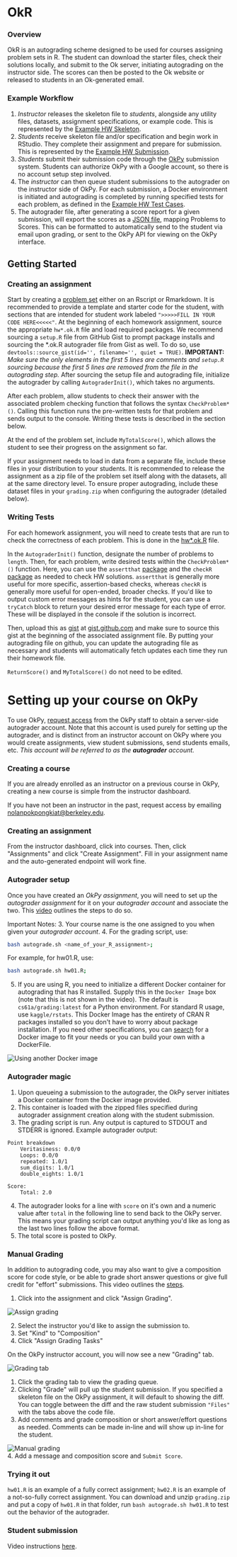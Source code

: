 # OkR

### Overview 

OkR is an autograding scheme designed to be used for courses assigning problem sets in R. The student can download the starter files, check their solutions locally, and submit to the Ok server, initiating autograding on the instructor side. The scores can then be posted to the Ok website or released to students in an Ok-generated email.

### Example Workflow

1. *Instructor* releases the skeleton file to *students*, alongside any utility files, datasets, assignment specifications, or example code. This is represented by the [Example HW Skeleton](https://github.com/jadebc-berkeley/okR/blob/master/hw01_starter.R).
2. *Students* receive skeleton file and/or specification and begin work in RStudio. They complete their assignment and prepare for submission. This is represented by the [Example HW Submission](https://github.com/jadebc-berkeley/okR/blob/master/hw01.R).
3. *Students* submit their submission code through the [OkPy](https://okpy.org) submission system. Students can authorize OkPy with a Google account, so there is no account setup step involved. 
4. The *instructor* can then queue student submissions to the autograder on the instructor side of OkPy. For each submission, a Docker environment is initiated and autograding is completed by running specified tests for each problem, as defined in the [Example HW Test Cases](https://github.com/jadebc-berkeley/okR/blob/master/hw01.ok.R).
5. The autograder file, after generating a score report for a given submission, will export the scores as a [JSON file](https://github.com/jadebc-berkeley/okR/blob/master/hw01_score.JSON), mapping Problems to Scores. This can be formatted to automatically send to the student via email upon grading, or sent to the OkPy API for viewing on the OkPy interface.


## Getting Started

### Creating an assignment

Start by creating a [problem set](https://github.com/jadebc-berkeley/okR/blob/master/hw01_starter.R) either on an Rscript or Rmarkdown. It is recommended to provide a template and starter code for the student, with sections that are intended for student work labeled `">>>>>FILL IN YOUR CODE HERE<<<<<"`. At the beginning of each homework assignment, source the appropriate `hw*.ok.R` file and load required packages. We recommend sourcing a `setup.R` file from GitHub Gist to prompt package installs and sourcing the *.ok.R autograder file from Gist as well. To do so, use `devtools::source_gist(id='', filename='', quiet = TRUE)`. __IMPORTANT:__ _Make sure the only elements in the first 5 lines are comments and `setup.R` sourcing because the first 5 lines are removed from the file in the autograding step._ After sourcing the setup file and autograding file, initialize the autograder by calling `AutograderInit()`, which takes no arguments.

After each problem, allow students to check their answer with the associated problem checking function that follows the syntax `CheckProblem*()`. Calling this function runs the pre-written tests for that problem and sends output to the console. Writing these tests is described in the section below.

At the end of the problem set, include `MyTotalScore()`, which allows the student to see their progress on the assignment so far.

If your assignment needs to load in data from a separate file, include these files in your distribution to your students. It is recommended to release the assignment as a zip file of the problem set itself along with the datasets, all at the same directory level. To ensure proper autograding, include these dataset files in your `grading.zip` when configuring the autograder (detailed below).

### Writing Tests

For each homework assignment, you will need to create tests that are run to check the correctness of each problem. This is done in the [hw*.ok.R](https://github.com/jadebc-berkeley/okR/blob/master/hw01.ok.R) file.

In the `AutograderInit()` function, designate the number of problems to `length`. Then, for each problem, write desired tests within the `CheckProblem*()` function. Here, you can use the `assertthat` [package](https://github.com/hadley/assertthat) and the `checkR` [package](https://cran.r-project.org/web/packages/checkr/checkr.pdf) as needed to check HW solutions. `assertthat` is generally more useful for more specific, assertion-based checks, whereas `checkR` is generally more useful for open-ended, broader checks. If you'd like to output custom error messages as hints for the student, you can use a `tryCatch` block to return your desired error message for each type of error. These will be displayed in the console if the solution is incorrect.

Then, upload this as [gist](https://gist.github.com/nolanpokpongkiat/fd4ea1d7041cd97eb637d2968e6c04a7) at [gist.github.com](https://gist.github.com/) and make sure to source this gist at the beginning of the associated assignment file. By putting your autograding file on github, you can update the autograding file as necessary and students will automatically fetch updates each time they run their homework file.

`ReturnScore()` and `MyTotalScore()` do not need to be edited.

# Setting up your course on OkPy

To use OkPy, [request access](https://okpy.github.io/documentation/autograder.html#autograder-documentation-request-access) from the OkPy staff to obtain a server-side autograder account. Note that this account is used purely for setting up the autograder, and is distinct from an instructor account on OkPy where you would create assignments, view student submissions, send students emails, etc. *This account will be referred to as the __autograder__ account.*

### Creating a course
If you are already enrolled as an instructor on a previous course in OkPy, creating a new course is simple from the instructor dashboard.

If you have not been an instructor in the past, request access by emailing nolanpokpongkiat@berkeley.edu.

### Creating an assignment
From the instructor dashboard, click into courses. Then, click "Assignments" and click "Create Assignment". Fill in your assignment name and the auto-generated endpoint will work fine. 

### Autograder setup
Once you have created an *OkPy assignment*, you will need to set up the *autograder assignment* for it on your *autograder account* and associate the two. This [video](https://youtu.be/C4LoG8u_ePk) outlines the steps to do so. 

Important Notes:
3. Your course name is the one assigned to you when given your *autograder account*.
4. For the grading script, use:
``` bash
bash autograde.sh <name_of_your_R_assignment>;
```

For example, for hw01.R, use: 
```bash
bash autograde.sh hw01.R;
```

5. If you are using R, you need to initialize a different Docker container for autograding that has R installed. Supply this in the `Docker Image` box (note that this is not shown in the video). The default is `cs61a/grading:latest` for a Python environment. For standard R usage, use `kaggle/rstats`. This Docker Image has the entirety of CRAN R packages installed so you don't have to worry about package installation. If you need other specifications, you can [search](https://hub.docker.com/r/rocker/r-base/~/dockerfile/) for a Docker image to fit your needs or you can build your own with a DockerFile.

![Using another Docker image](https://github.com/jadebc-berkeley/okR/blob/master/img/dockerfile.png)  


### Autograder magic
1. Upon queueing a submission to the autograder, the OkPy server initiates a Docker container from the Docker image provided. 
2. This container is loaded with the zipped files specified during autograder assignment creation along with the student submission. 
3. The grading script is run. Any output is captured to STDOUT and STDERR is ignored. Example autograder output: 
```
Point breakdown
    Veritasiness: 0.0/0
    Loops: 0.0/0
    repeated: 1.0/1
    sum_digits: 1.0/1
    double_eights: 1.0/1

Score:
    Total: 2.0
```
4. The autograder looks for a line with `score` on it's own and a numeric value after `total` in the following line to send back to the OkPy server. This means your grading script can output anything you'd like as long as the last two lines follow the above format.
5. The total score is posted to OkPy.

### Manual Grading
In addition to autograding code, you may also want to give a composition score for code style, or be able to grade short answer questions or give full credit for "effort" submissions. This video outlines the [steps](https://youtu.be/l4BYBZD16uA).

1. Click into the assignment and click "Assign Grading".

![Assign grading](https://github.com/jadebc-berkeley/okR/blob/master/img/assign-grading.png) 

2. Select the instructor you'd like to assign the submission to.
3. Set "Kind" to "Composition"
4. Click "Assign Grading Tasks"

On the OkPy instructor account, you will now see a new "Grading" tab.

![Grading tab](https://github.com/jadebc-berkeley/okR/blob/master/img/grading-tab.png)  
1. Click the grading tab to view the grading queue.
2. Clicking "Grade" will pull up the student submission. If you specified a skeleton file on the OkPy assignment, it will default to showing the diff. You can toggle between the diff and the raw student submission `"Files"` with the tabs above the code file.
3. Add comments and grade composition or short answer/effort questions as needed. Comments can be made in-line and will show up in-line for the student.

![Manual grading](https://github.com/jadebc-berkeley/okR/blob/master/img/manual-grading.png)  
4. Add a message and composition score and `Submit Score`. 

### Trying it out
`hw01.R` is an example of a fully correct assignment; `hw02.R` is an example of a not-so-fully correct assignment. You can download and unzip `grading.zip` and put a copy of `hw01.R` in that folder, run `bash autograde.sh hw01.R` to test out the behavior of the autograder.

### Student submission
Video instructions [here](https://youtu.be/gO7Pkj51Qy8).
